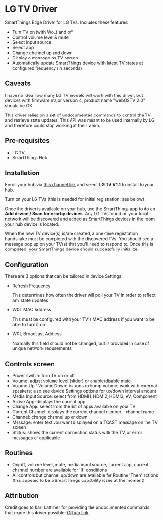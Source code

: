 # LG TV Driver
SmartThings Edge Driver for LG TVs.  Includes these features:
* Turn TV on (with WoL) and off
* Control volume level & mute
* Select input source
* Select app
* Change channel up and down
* Display a message on TV screen
* Automatically update SmartThings device with latest TV states at configured frequency (in seconds)

## Caveats
I have no idea how many LG TV models will work with this driver, but devices with firmware major version 4, product name "webOSTV 2.0" should be OK.

This driver relies on a set of undocumented commands to control the TV and retrieve state updates.  This API was meant to be used internally by LG and therefore could stop working at their whim.

## Pre-requisites
* LG TV
* SmartThings Hub

## Installation

Enroll your hub via [this channel link](https://bestow-regional.api.smartthings.com/invite/Q1jP7BqnNNlL) and select **LG TV V1.1** to install to your hub.

Turn on your LG TVs (this is needed for initial registration; see below)

Once the driver is available on your hub, use the SmartThings app to do an **Add device / Scan for nearby devices**.  Any LG TVs found on your local network will be discovered and added as SmartThings devices in the room your hub device is located.

When the new TV device(s) is/are created, a one-time registration handshake must be completed with the discovered TVs.  You should see a message pop up on your TV(s) that you'll need to respond to.  Once this is completed, your SmartThings device should successfully initialize.

## Configuration
There are 3 options that can be tailored in device Settings:
* Refresh Frequency
  
  This determines how often the driver will poll your TV in order to reflect any state updates
* WOL MAC Address
  
  This must be configured with your TV's MAC address if you want to be able to turn it on
* WOL Broadcast Address
  
  Normally this field should not be changed, but is provided in case of unique network requirements

## Controls screen
* Power switch: turn TV on or off
* Volume: adjust volume level (slider) or enable/disable mute
* Volume Up / Volume Down:  buttons to bump volume; work with external speakers; also see device Settings options for up/down interval amount
* Media Input Source:  select from HDMI1, HDMI2, HDMI3, AV, Component
* Active App: displays the current app
* Change App:  select from the list of apps available on your TV
* Current Channel: displays the current channel number - channel name
* Channel: change channel up or down
* Message: enter text you want displayed on a TOAST message on the TV screen
* Status: shows the current connection status with the TV, or error messages of applicable

## Routines
* On/off, volume level, mute, media input source, current app, current channel number are available for 'If' conditions
* All controls but channel up/down are available for Routine 'Then' actions (this appears to be a SmartThings capability issue at the moment)

## Attribution
Credit goes to Karl Lattimer for providing the undocumented commands that made this driver possible:  [Github link](https://github.com/klattimer/LGWebOSRemote/tree/master/LGTV)
